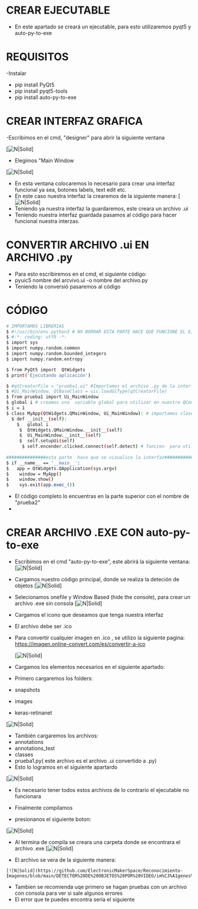 # CREAR EJECUTABLE 
- En este apartado se creará  un ejecutable, para esto utilizaremos pyqt5 y auto-py-to-exe
# REQUISITOS
-Instalar
- pip install PyQt5
- pip install pyqt5-tools
- pip install auto-py-to-exe
# CREAR INTERFAZ GRAFICA 
-Escribimos  en el cmd, "designer" para abrir la siguiente ventana
 
 [![N|Solid](https://github.com/ElectronicMakerSpace/Reconocimiento-Imagenes/blob/main/DETECTOR%20DE%20OBJETOS%20POR%20VIDEO/im%C3%A1genes%20para%20%20readme/designer.jpeg)]

- Elegimos "Main Window

[![N|Solid](https://github.com/ElectronicMakerSpace/Reconocimiento-Imagenes/blob/main/DETECTOR%20DE%20OBJETOS%20POR%20VIDEO/im%C3%A1genes%20para%20%20readme/designer2.jpeg)]


- En esta ventana colocaremos  lo necesario para crear una interfaz funcional ya sea, botones labels,  text edit etc.
- En este caso nuestra interfaz la crearemos de la siguiente manera:
[![N|Solid](https://github.com/ElectronicMakerSpace/Reconocimiento-Imagenes/blob/main/DETECTOR%20DE%20OBJETOS%20POR%20VIDEO/im%C3%A1genes%20para%20%20readme/interfaz.jpeg)]
- Teniendo ya nuestra interfaz  la guardaremos, este creara un archivo .ui 
- Teniendo nuestra interfaz guardada pasamos al código para hacer funcional  nuestra  interzas.
# CONVERTIR ARCHIVO .ui EN ARCHIVO .py
- Para esto escribiremos en el cmd, el siguiente código:
- pyuic5 nombre del arcvivo.ui -o nombre del archivo.py
- Teniendo  la conversió pasaremos al código
# CÓDIGO
 ```sh
 # IMPORTAMOS LIBRERIAS 
$ #!/usr/bin/env python3 # NO BORRAR ESTA PARTE HACE QUE FUNCIONE EL EJECUTABLE 
$ #-*- coding: utf8 -*-
$ import sys
$ import numpy.random.common
$ import numpy.random.bounded_integers
$ import numpy.random.entropy

$ from PyQt5 import  QtWidgets
$ print('Ejecutando aplicación')

$ #qtCreatorFile = "prueba1.ui" #Importamos el archivo .py de la interfaz
$ #Ui_MainWindow, QtBaseClass = uic.loadUiType(qtCreatorFile)
$ from prueba1 import Ui_MainWindow
$ global i # creamos una  variable global para utilizar en nuestro QComboBox
$ i = 1
$ class MyApp(QtWidgets.QMainWindow, Ui_MainWindow): # importamos clase
   $ def __init__(self):
     $   global i
      $  QtWidgets.QMainWindow.__init__(self)
      $  Ui_MainWindow.__init__(self)
      $  self.setupUi(self)
       $ self.encender.clicked.connect(self.detect) # funcion  para utilizar boton
       
###############esta parte  hace que se vizualice la interfaz######################################
$ if __name__ == '__main__':
$   app = QtWidgets.QApplication(sys.argv)
$    window = MyApp()
$    window.show()
$    sys.exit(app.exec_())
```
- El código completo lo encuentras en la parte superior con el nombre de "prueba2"
-
# CREAR ARCHIVO .EXE CON  auto-py-to-exe
- Escribimos en el cmd "auto-py-to-exe", este abrirá la siguiente ventana:
[![N|Solid](https://github.com/ElectronicMakerSpace/Reconocimiento-Imagenes/blob/main/DETECTOR%20DE%20OBJETOS%20POR%20VIDEO/im%C3%A1genes%20para%20%20readme/PT-TO-EXE.jpeg)]
- Cargamos  nuestro código principal, donde se realiza la deteción de objetos
 [![N|Solid](https://github.com/ElectronicMakerSpace/Reconocimiento-Imagenes/blob/main/DETECTOR%20DE%20OBJETOS%20POR%20VIDEO/im%C3%A1genes%20para%20%20readme/CARGAR.jpeg)]
 
 - Selecionamos  onefile y Window Based (hide the console), para crear un archivo .exe sin consola 
  [![N|Solid](https://github.com/ElectronicMakerSpace/Reconocimiento-Imagenes/blob/main/DETECTOR%20DE%20OBJETOS%20POR%20VIDEO/im%C3%A1genes%20para%20%20readme/SIN%20CONSOLA.jpeg)] 

- Cargamos el icono que deseamos que tenga nuestra interfaz
- El archivo debe ser .ico 
- Para convertir cualquier imagen en .ico , se utilizo la siguiente pagina: https://imagen.online-convert.com/es/convertir-a-ico

   [![N|Solid](https://github.com/ElectronicMakerSpace/Reconocimiento-Imagenes/blob/main/DETECTOR%20DE%20OBJETOS%20POR%20VIDEO/im%C3%A1genes%20para%20%20readme/ICONO.jpeg)]  
   
- Cargamos los elementos necesarios  en el siguiente apartado:
- Primero cargaremos los folders:
- snapshots
- images
- keras-retinanet


 [![N|Solid](https://github.com/ElectronicMakerSpace/Reconocimiento-Imagenes/blob/main/DETECTOR%20DE%20OBJETOS%20POR%20VIDEO/im%C3%A1genes%20para%20%20readme/FOLDER.jpeg)] 
 
 - También cargaremos los archivos:
 - annotations 
 - annotations_test 
 - classes
 - prueba1.py( este archivo es  el archivo .ui convertido a .py)
 - Esto lo logramos en el siguiente apartardo
 
 [![N|Solid](https://github.com/ElectronicMakerSpace/Reconocimiento-Imagenes/blob/main/DETECTOR%20DE%20OBJETOS%20POR%20VIDEO/im%C3%A1genes%20para%20%20readme/ARCHIVOS.jpeg)] 
 
 - Es necesario tener todos estos archivos de lo contrario  el ejecutable no funcionara
 
 - Finalmente compilamos 
 - presionanos el siguiente boton:
 
 [![N|Solid](https://github.com/ElectronicMakerSpace/Reconocimiento-Imagenes/blob/main/DETECTOR%20DE%20OBJETOS%20POR%20VIDEO/im%C3%A1genes%20para%20%20readme/EJECUTAR.jpeg)] 
   
   - Al termina de compila se creara una carpeta donde  se encontrara el archivo .exe
    [![N|Solid](https://github.com/ElectronicMakerSpace/Reconocimiento-Imagenes/blob/main/DETECTOR%20DE%20OBJETOS%20POR%20VIDEO/im%C3%A1genes%20para%20%20readme/CARPETA_EXE.jpeg)] 
   
   - El archivo se vera de la siguiente manera:
    
    [![N|Solid](https://github.com/ElectronicMakerSpace/Reconocimiento-Imagenes/blob/main/DETECTOR%20DE%20OBJETOS%20POR%20VIDEO/im%C3%A1genes%20para%20%20readme/EXE_APP.jpeg)] 
   
    
   

 
 
 
 
 
 
 
 
 
 
 - Tambien se recomienda uqe primero se hagan pruebas con un archivo con consola para ver si sale algunos   errores 
 -  El error  que te puedes encontra seria el siguiente 
 
 
 
 
 
 
   
        

       
       
       
       
       
       
       
       
       



